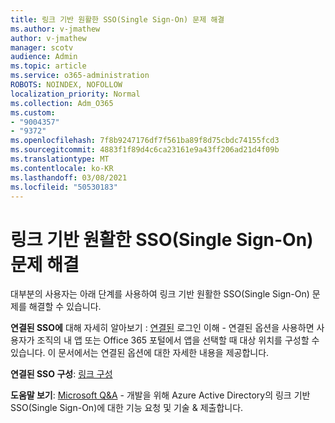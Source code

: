 ```yaml
---
title: 링크 기반 원활한 SSO(Single Sign-On) 문제 해결
ms.author: v-jmathew
author: v-jmathew
manager: scotv
audience: Admin
ms.topic: article
ms.service: o365-administration
ROBOTS: NOINDEX, NOFOLLOW
localization_priority: Normal
ms.collection: Adm_O365
ms.custom:
- "9004357"
- "9372"
ms.openlocfilehash: 7f8b9247176df7f561ba89f8d75cbdc74155fcd3
ms.sourcegitcommit: 4883f1f89d4c6ca23161e9a43ff206ad21d4f09b
ms.translationtype: MT
ms.contentlocale: ko-KR
ms.lasthandoff: 03/08/2021
ms.locfileid: "50530183"
---
```

# <a name="troubleshoot-link-based-seamless-single-sign-on-sso-issues"></a>링크 기반 원활한 SSO(Single Sign-On) 문제 해결

대부분의 사용자는 아래 단계를 사용하여 링크 기반 원활한 SSO(Single Sign-On) 문제를 해결할 수 있습니다.

**연결된 SSO에** 대해 자세히 알아보기 : [연결된](https://docs.microsoft.com/azure/active-directory/manage-apps/configure-linked-sign-on) 로그인 이해 - 연결된 옵션을 사용하면 사용자가 조직의 내 앱 또는 Office 365 포털에서 앱을 선택할 때 대상 위치를 구성할 수 있습니다. 이 문서에서는 연결된 옵션에 대한 자세한 내용을 제공합니다.

**연결된 SSO 구성**: [링크 구성](https://docs.microsoft.com/azure/active-directory/manage-apps/configure-linked-sign-on#configure-link)

**도움말 보기**: [Microsoft Q&A](https://docs.microsoft.com/answers/topics/azure-ad-single-sign-on.html) - 개발을 위해 Azure Active Directory의 링크 기반 SSO(Single Sign-On)에 대한 기능 요청 및 기술 & 제출합니다.

